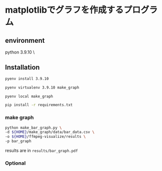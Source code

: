 # matplotlibでグラフを作成するプログラム

## environment
python 3.9.10 \

## Installation
```bash
pyenv install 3.9.10
```
```bash
pyenv virtualenv 3.9.10 make_graph
```
```bash
pyenv local make_graph
```
```bash
pip install -r requirements.txt
```

### make graph

```bash
python make_bar_graph.py \
-d ${HOME}/make_graph/data/bar_data.csv \
-o ${HOME}/ffmpeg-visualize/results \
-p bar_graph
```


results are in `results/bar_graph.pdf`


### Optional
